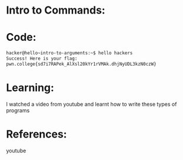# Intro to Commands:
# Code:
```bash
hacker@hello~intro-to-arguments:~$ hello hackers
Success! Here is your flag:
pwn.college{sd7i7RAPek_AlXsl20kYr1rVMAk.dhjNyUDL3kzN0czW}
```
# Learning:
 I watched a video from youtube and learnt how to write these types of programs
# References:
 youtube
